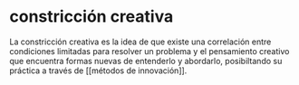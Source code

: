 # constricción creativa
La constricción creativa es la idea de que existe una correlación entre condiciones limitadas para resolver un problema y el pensamiento creativo que encuentra formas nuevas de entenderlo y abordarlo, posibiltando su práctica a través de [[métodos de innovación]].
